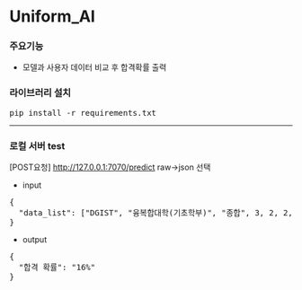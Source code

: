 # Uniform_AI

### 주요기능
- 모델과 사용자 데이터 비교 후 합격확률 출력

### 라이브러리 설치
<pre>
pip install -r requirements.txt
</pre>

---

### 로컬 서버 test
[POST요청]   http://127.0.0.1:7070/predict   raw->json 선택
- input
<pre>
{
  "data_list": ["DGIST", "융복합대학(기초학부)", "종합", 3, 2, 2, 270, 1]  
}
</pre>

- output
<pre>
{
  "합격 확률": "16%"
}
</pre>
